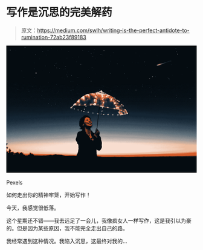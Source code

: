 # 写作是沉思的完美解药

> 原文：<https://medium.com/swlh/writing-is-the-perfect-antidote-to-rumination-72ab23f89183>

![](img/85c4fbd91e03d9f6e27d2dda2b0461e2.png)

Pexels

如何走出你的精神牢笼，开始写作！

今天，我感觉很低落。

这个星期还不错——我去远足了一会儿，我像疯女人一样写作，这是我引以为豪的。但是因为某些原因，我不能完全走出自己的路。

我经常遇到这种情况。我陷入沉思，这最终对我的…